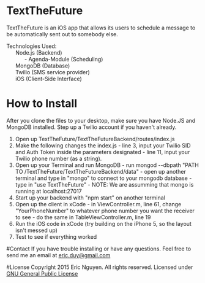 # TextTheFuture
TextTheFuture is an iOS app that allows its users to schedule a message to be automatically sent out to somebody else.

Technologies Used:<br>
  &nbsp;&nbsp;&nbsp;&nbsp;&nbsp;&nbsp;Node.js (Backend) <br>
    &nbsp;&nbsp;&nbsp;&nbsp;&nbsp;&nbsp;&nbsp;&nbsp;&nbsp;&nbsp;&nbsp;&nbsp;- Agenda-Module (Scheduling)<br>
  &nbsp;&nbsp;&nbsp;&nbsp;&nbsp;&nbsp;MongoDB (Database)<br>
  &nbsp;&nbsp;&nbsp;&nbsp;&nbsp;&nbsp;Twilio (SMS service provider)<br>
  &nbsp;&nbsp;&nbsp;&nbsp;&nbsp;&nbsp;iOS (Client-Side Interface)<br>
  
# How to Install
After you clone the files to your desktop, make sure you have Node.JS and MongoDB installed. Step up a Twilio account if you haven't already.

  1. Open up TextTheFuture/TextTheFutureBackend/routes/index.js
  2. Make the following changes the index.js
    - line 3, input your Twilio SID and Auth Token inside the parameters designated
    - line 11, input your Twilio phone number (as a string).
  3. Open up your Terminal and run MongoDB
    - run mongod --dbpath "PATH TO /TextTheFuture/TextTheFutureBackend/data"
    - open up another terminal and type in "mongo" to connect to your mongodb database
    - type in "use TextTheFuture"
    - NOTE: We are assumming that mongo is running at localhost:27017
  4. Start up your backend with "npm start" on another terminal
  5. Open up the client in xCode
    - in ViewController.m, line 61, change "YourPhoneNumber" to whatever phone number you want the receiver to see
    - do the same in TableViewController.m, line 19
  6. Run the iOS code in xCode (try building on the iPhone 5, so the layout isn't messed up)
  7. Test to see if everything worked

#Contact
If you have trouble installing or have any questions. Feel free to send me an email at eric.duy@gmail.com

#License
Copyright 2015 Eric Nguyen. All rights reserved. Licensed under [GNU General Public License](http://www.gnu.org/licenses/gpl-3.0.en.html)

